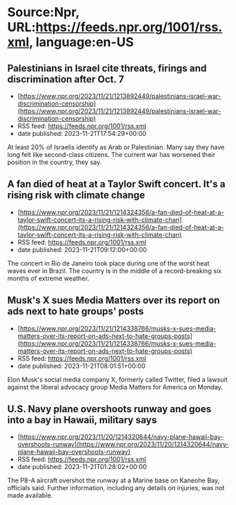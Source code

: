 # Source:Npr, URL:https://feeds.npr.org/1001/rss.xml, language:en-US

## Palestinians in Israel cite threats, firings and discrimination after Oct. 7
 - [https://www.npr.org/2023/11/21/1213892449/palestinians-israel-war-discrimination-censorship](https://www.npr.org/2023/11/21/1213892449/palestinians-israel-war-discrimination-censorship)
 - RSS feed: https://feeds.npr.org/1001/rss.xml
 - date published: 2023-11-21T17:54:29+00:00

At least 20% of Israelis identify as Arab or Palestinian. Many say they have long felt like second-class citizens. The current war has worsened their position in the country, they say.

## A fan died of heat at a Taylor Swift concert. It's a rising risk with climate change
 - [https://www.npr.org/2023/11/21/1214324356/a-fan-died-of-heat-at-a-taylor-swift-concert-its-a-rising-risk-with-climate-chan](https://www.npr.org/2023/11/21/1214324356/a-fan-died-of-heat-at-a-taylor-swift-concert-its-a-rising-risk-with-climate-chan)
 - RSS feed: https://feeds.npr.org/1001/rss.xml
 - date published: 2023-11-21T09:12:00+00:00

The concert in Rio de Janeiro took place during one of the worst heat waves ever in Brazil. The country is in the middle of a record-breaking six months of extreme weather.

## Musk's X sues Media Matters over its report on ads next to hate groups' posts
 - [https://www.npr.org/2023/11/21/1214338766/musks-x-sues-media-matters-over-its-report-on-ads-next-to-hate-groups-posts](https://www.npr.org/2023/11/21/1214338766/musks-x-sues-media-matters-over-its-report-on-ads-next-to-hate-groups-posts)
 - RSS feed: https://feeds.npr.org/1001/rss.xml
 - date published: 2023-11-21T08:01:51+00:00

Elon Musk's social media company X, formerly called Twitter, filed a lawsuit against the liberal advocacy group Media Matters for America on Monday.

## U.S. Navy plane overshoots runway and goes into a bay in Hawaii, military says
 - [https://www.npr.org/2023/11/20/1214320644/navy-plane-hawaii-bay-overshoots-runway](https://www.npr.org/2023/11/20/1214320644/navy-plane-hawaii-bay-overshoots-runway)
 - RSS feed: https://feeds.npr.org/1001/rss.xml
 - date published: 2023-11-21T01:28:02+00:00

The P8-A aircraft overshot the runway at a Marine base on Kaneohe Bay, officials said. Further information, including any details on injuries, was not made available.


